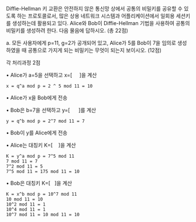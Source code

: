 Diffie-Hellman 키 교환은 안전하지 않은 통신망 상에서 공통의 비밀키를 공유할 수 있도록 하는 프로토콜로서, 많은 상용 네트워크 시스템과 어플리케이션에서 일회용 세션키를 생성하는데 활용되고 있다. Alice와 Bob이 Diffie-Hellman 기법을 사용하여 공통의 비밀키를 생성하려 한다. 다음 물음에 답하시오. (총 22점)

a. 모든 사용자에게 p=11, g=2가 공개되어 있고, Alice가 5를 Bob이 7을 임의로 생성하였을 때 공통으로 가지게 되는 비밀키는 무엇이 되는지 보이시오. (12점)

각 처리과정 2점

• Alice가 a=5을 선택하고 x=[     ]을 계산

	x = q^a mod p = 2 ^ 5 mod 11 = 10
	
• Alice가 x을 Bob에게 전송

• Bob은 b=7을 선택하고 y=[      ]를 계산

	y = q^b mod p = 2^7 mod 11 = 7
	
• Bob이 y를 Alice에게 전송

• Alice는 대칭키 K=[    ]을 계산

	K = y^a mod p = 7^5 mod 11
	7 mod 11 = 7
	7^2 mod 11 = 5
	7^5 mod 11 = 175 mod 11 = 10
	
• Bob은 대칭키 K=[   ]을 계산

	K = x^b mod p = 10^7 mod 11
	10 mod 11 = 10
	10^2 mod 11 = 1
	10^4 mod 11 = 1
	10^7 mod 11 = 10 mod 11 = 10